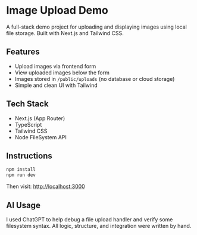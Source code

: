 # Image Upload Demo

A full-stack demo project for uploading and displaying images using local file storage. Built with Next.js and Tailwind CSS.

## Features

- Upload images via frontend form
- View uploaded images below the form
- Images stored in `/public/uploads` (no database or cloud storage)
- Simple and clean UI with Tailwind

## Tech Stack

- Next.js (App Router)
- TypeScript
- Tailwind CSS
- Node FileSystem API

## Instructions

```bash
npm install
npm run dev
````

Then visit: [http://localhost:3000](http://localhost:3000)

## AI Usage

I used ChatGPT to help debug a file upload handler and verify some filesystem syntax. All logic, structure, and integration were written by hand.


